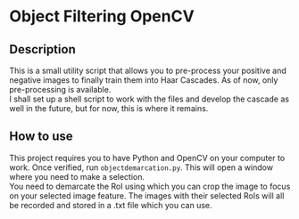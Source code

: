 # Object Filtering OpenCV

## Description
This is a small utility script that allows you to pre-process your positive and negative images to finally train them into Haar Cascades. As of now, only pre-processing is available.  
I shall set up a shell script to work with the files and develop the cascade as well in the future, but for now, this is where it remains.  
## How to use
This project requires you to have Python and OpenCV on your computer to work. Once verified, run `objectdemarcation.py`. This will open a window where you need to make a selection.  
You need to demarcate the RoI using which you can crop the image to focus on your selected image feature.
The images with their selected RoIs will all be recorded and stored in a .txt file which you can use.
